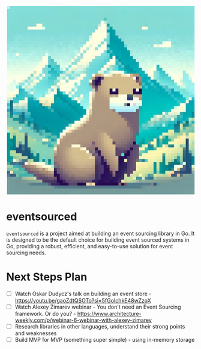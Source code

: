 <p align="center">
  <img src="logo.png" width="500">
</p>

# eventsourced
`eventsourced` is a project aimed at building an event sourcing library in Go. It is designed to be the default choice for building event sourced systems in Go, providing a robust, efficient, and easy-to-use solution for event sourcing needs.

# Next Steps Plan
- [ ] Watch Oskar Dudycz's talk on building an event store - https://youtu.be/gaoZdtQSOTo?si=5fGoIchkE48wZzoX
- [ ] Watch Alexey Zimarev webinar - You don't need an Event Sourcing framework. Or do you? - https://www.architecture-weekly.com/p/webinar-6-webinar-with-alexey-zimarev
- [ ] Research libraries in other languages, understand their strong points and weaknesses
- [ ] Build MVP for MVP (something super simple) - using in-memory storage 